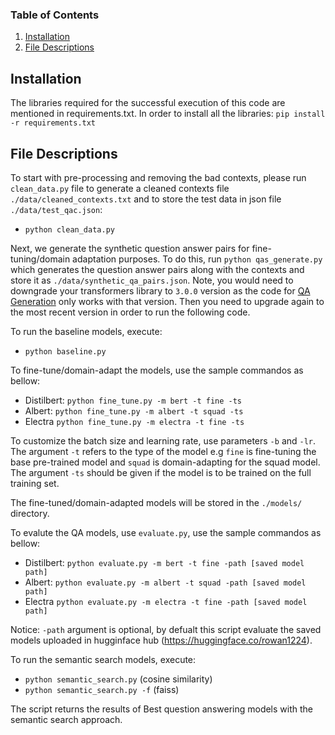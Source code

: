 
### Table of Contents

1. [Installation](#motivation)
2. [File Descriptions](#files)

## Installation <a name="installation"></a>

The libraries required for the successful execution of this code are mentioned in requirements.txt. In order to install all the libraries:
`pip install -r requirements.txt`

## File Descriptions <a name="files"></a>

To start with pre-processing and removing the bad contexts, please run `clean_data.py` file to generate a cleaned contexts file `./data/cleaned_contexts.txt` and to store the test data in json file `./data/test_qac.json`:

- ```python clean_data.py```


Next, we generate the synthetic question answer pairs for fine-tuning/domain adaptation purposes. To do this, run `python qas_generate.py` which generates the question answer pairs along with the contexts and store it as `./data/synthetic_qa_pairs.json`. Note, you would need to downgrade your transformers library to `3.0.0` version as the code for [QA Generation](https://github.com/patil-suraj/question_generation) only works with that version. Then you need to upgrade again to the most recent version in order to run the following code.

To run the baseline models, execute:
- `python baseline.py`

To fine-tune/domain-adapt the models, use the sample commandos as bellow:
- Distilbert: `python fine_tune.py -m bert -t fine -ts`
- Albert: `python fine_tune.py -m albert -t squad -ts`
- Electra `python fine_tune.py -m electra -t fine -ts`

To customize the batch size and learning rate, use parameters `-b` and `-lr`. The argument `-t` refers to the type of the model e.g `fine` is fine-tuning the base pre-trained model and `squad` is domain-adapting for the squad model. The argument `-ts` should be given if the model is to be trained on the full training set.

The fine-tuned/domain-adapted models will be stored in the `./models/` directory. 

To evalute the QA models, use `evaluate.py`, use the sample commandos as bellow:
- Distilbert: `python evaluate.py -m bert -t fine -path [saved model path]`
- Albert: `python evaluate.py -m albert -t squad -path [saved model path]`
- Electra `python evaluate.py -m electra -t fine -path [saved model path]`

Notice: `-path` argument is optional, by defualt this script evaluate the saved models uploaded in hugginface hub (https://huggingface.co/rowan1224).

To run the semantic search models, execute:
- `python semantic_search.py` (cosine similarity)
- `python semantic_search.py -f` (faiss)

The script returns the results of Best question answering models with the semantic search approach.

